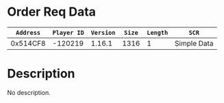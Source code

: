 # Order Req Data

| `Address` | `Player ID` | `Version` | `Size` | `Length` | `SCR` |
| ---------- | ----------- | --------- | ------ | -------- | ---- |
| 0x514CF8 | -120219 | 1.16.1 | 1316 | 1 | Simple Data |

# Description

No description.